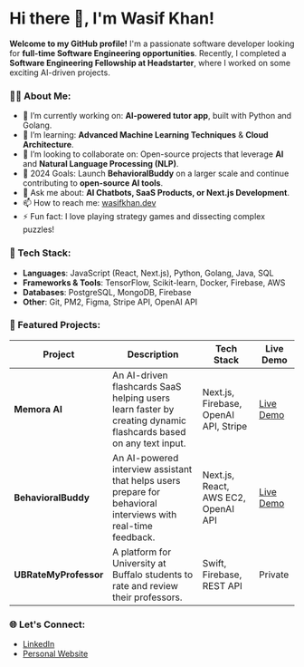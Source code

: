 # Hi there 👋, I'm Wasif Khan!

**Welcome to my GitHub profile!** I'm a passionate software developer looking for **full-time Software Engineering opportunities**. Recently, I completed a **Software Engineering Fellowship at Headstarter**, where I worked on some exciting AI-driven projects.

### 👨‍💻 About Me:
- 🔭 I’m currently working on: **AI-powered tutor app**, built with Python and Golang.
- 🌱 I’m learning: **Advanced Machine Learning Techniques** & **Cloud Architecture**.
- 👯 I’m looking to collaborate on: Open-source projects that leverage **AI** and **Natural Language Processing (NLP)**.
- 🥅 2024 Goals: Launch **BehavioralBuddy** on a larger scale and continue contributing to **open-source AI tools**.
- 💬 Ask me about: **AI Chatbots, SaaS Products, or Next.js Development**.
- 📫 How to reach me: [wasifkhan.dev](https://wasifkhan.dev)
- ⚡ Fun fact: I love playing strategy games and dissecting complex puzzles!

### 🔧 Tech Stack:
- **Languages**: JavaScript (React, Next.js), Python, Golang, Java, SQL
- **Frameworks & Tools**: TensorFlow, Scikit-learn, Docker, Firebase, AWS
- **Databases**: PostgreSQL, MongoDB, Firebase
- **Other**: Git, PM2, Figma, Stripe API, OpenAI API

### 🚀 Featured Projects:
| Project          | Description                                                                                                                                          | Tech Stack                                 | Live Demo |
|------------------|------------------------------------------------------------------------------------------------------------------------------------------------------|--------------------------------------------|-----------|
| **Memora AI**    | An AI-driven flashcards SaaS helping users learn faster by creating dynamic flashcards based on any text input.                                        | Next.js, Firebase, OpenAI API, Stripe      | [Live Demo](https://memora-ai-orcin.vercel.app) |
| **BehavioralBuddy** | An AI-powered interview assistant that helps users prepare for behavioral interviews with real-time feedback.                                        | Next.js, React, AWS EC2, OpenAI API        | [Live Demo](https://behavioralbuddy.top) |
| **UBRateMyProfessor** | A platform for University at Buffalo students to rate and review their professors.                                                                 | Swift, Firebase, REST API                  | Private   |

### 🌐 Let's Connect:
- [LinkedIn](https://www.linkedin.com/in/wasifkhan04/)
- [Personal Website](https://wasifkhan.dev)

